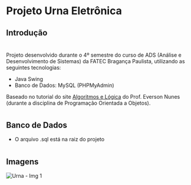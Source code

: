 # Projeto Urna Eletrônica

## Introdução
#

Projeto desenvolvido durante o 4º semestre 
do curso de ADS (Análise e Desenvolvimento 
de Sistemas) da FATEC Bragança Paulista, 
utilizando as seguintes tecnologias:

* Java Swing
* Banco de Dados: MySQL (PHPMyAdmin)

Baseado no tutorial do site [Algoritmos e Lógica](http://algoritmoselogica.com.br/site2/moodle/) do Prof. Everson Nunes 
(durante a disciplina de Programação 
Orientada a Objetos).
#

## Banco de Dados

* O arquivo .sql está na raiz do projeto
#

## Imagens

![Urna - Img 1](https://i.imgur.com/DevM5vV.png)
